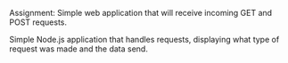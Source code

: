 Assignment: Simple web application that will receive incoming GET and POST requests.

Simple Node.js application that handles requests, displaying what type of request was made and the data send. 
